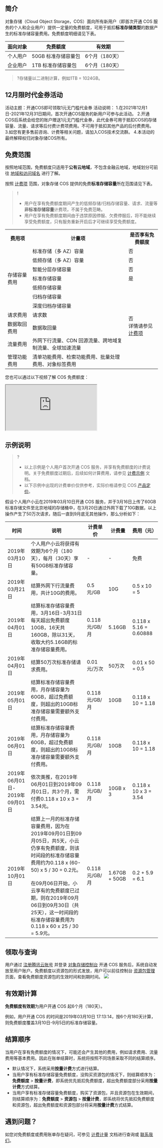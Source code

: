 ## 简介

对象存储（Cloud Object Storage，COS）面向所有新用户（即首次开通 COS 服务的个人和企业用户）提供一定量的免费额度，可用于抵扣**标准存储类型**的数据产生的标准存储容量费用。免费额度明细请见下表。 

| 面向对象 | 免费额度          | 有效期 |
| -------- | ----------------- | ------ |
| 个人用户 | 50GB 标准存储容量包 | 6个月（180天）  |
| 企业用户 | 1TB 标准存储容量包  | 6个月（180天）  |

>?存储量以二进制计算，例如1TB = 1024GB。

## 12月限时代金券活动

活动主题：开通COS即可领取1元无门槛代金券
活动说明：
1.在2021年12月1日-2021年12月31日期间，首次开通COS服务的新用户可参与此活动。
2.开通COS后系统会给您的账户赠送1元无门槛代金券，此代金券可用于抵扣COS的存储容量、流量、请求等后付费计费项费用。不可用于抵扣其他产品的后付费费用。
3.如您有更多售前咨询、计费等相关问题，请加入COS技术交流群。
4.本活动的最终解释权归对象存储COS所有。


## 免费范围

按照地域范围，免费额度只适用于**公有云地域**，不包含金融云地域，地域划分可前往 [地域和访问域名](https://cloud.tencent.com/document/product/436/6224) 进行了解。

按照 [计费项](https://cloud.tencent.com/document/product/436/40285) 范围，对象存储 COS 提供的免费**标准存储容量**所在范围请见下表。

> !
>
> - 用户在享有免费额度期间产生的低频存储/归档存储容量、请求、流量等**非标准存储容量**计费项，不属于免费范畴。
> - 用户在享有免费额度期间由于违禁原因停服、欠费停服后，将不能继续享受免费额度，只有服务重新开启后才可继续享受免费额度。

<table>
   <tr>
      <th>费用项</th>
      <th>计量项</th>
      <th>是否享有免费额度</th>
   </tr>
   <tr>
      <td rowspan="7">存储容量费用</td>
      <td>标准存储（多 AZ）容量</td>
      <td>否</td>
   </tr>
   <tr>
      <td>低频存储（多 AZ）容量</td>
      <td>否</td>
   </tr>
   <tr>
      <td>智能分层存储容量</td>
      <td>否</td>
   </tr>
   <tr>
      <td>标准存储容量</td>
      <td>是</td>
   </tr>
   <tr>
      <td>低频存储容量</td>
      <td rowspan="7">否<br>详情请参见 <a href="https://cloud.tencent.com/document/product/436/40285">计费项</a></td>
   </tr>
   <tr>
      <td>归档存储容量</td>
   </tr>
   <tr>
      <td>深度归档存储容量</td>
   </tr>
   <tr>
      <td>请求费用</td>
      <td>请求数</td>
   </tr>
   <tr>
      <td>数据取回费用</td>
      <td>数据取回量</td>
   </tr>
   <tr>
      <td rowspan="1">流量费用</td>
      <td>外网下行流量、CDN 回源流量、跨地域复制流量、全球加速流量</td>
   </tr>
   <tr>
	     <td rowspan="1">管理功能费用</td>
       <td>清单功能费用、检索功能费用、批量处理费用、对象标签费用</td>
   </tr>
</table>


您也可以通过以下视频了解 COS 免费额度：

<div class="doc-video-mod"><iframe src="https://cloud.tencent.com/edu/learning/quick-play/1999-24186?source=gw.doc.media&withPoster=1&notip=1"></iframe></div>

## 示例说明

> ?
> - 以上示例是个人用户首次开通 COS 服务，并享有免费额度的计费说明。关于免费额度过期后，后续如何计算费用，请参见 [计费示例](https://cloud.tencent.com/document/product/436/6241) 文档。
> - 以下示例中出现的计费单价仅供参考，实际价格请参见 COS [产品定价](https://buy.cloud.tencent.com/price/cos)。


假设个人用户小云在2019年03月10日开通 COS 服务，并于3月16日上传了60GB标准存储文件至北京地域的存储桶中，在3月20日通过外网下载了10G数据，以上操作产生了50万次请求，随后一直到9月底无其他操作，那么分析如下：


|时间  |   说明   |  计费单价  |  计费量  |   费用（元）   |
|-----|  -----|   -----|----|   -----|
|  2019年03月10日  |  个人用户小云将获得有效期为6个月（180天），每月（30天）享有50GB标准存储容量。 |  -  | -   |  免费  |
| 2019年03月21日  |  结算外网下行流量费用，共计10G的费用。   |   0.5元/GB  | 10G   | 0.5 x 10 = 5  |   
|2019年04月01日   |   结算标准存储容量费用，3月16日-3月31日每天超出免费额度10GB，16天共160GB，除以31天，收取大约5.16GB的标准存储容量费用。  |  0.118元/GB/月   |  5.16GB   |  0.118 x 5.16 = 0.60888 
|2019年04月01日   | 结算50万次标准存储请求费用。 |  0.01元/万次   |  50万次   |  0.01 x 50 = 0.5   |
| 2019年05月01日  |  结算标准存储容量费用，月存储容量为60GB，超过免费额度，则超出的10GB标准存储容量需要额外支付费用。 |   0.118元/GB/月   |  10GB  |0.118 x 10 = 1.18   |
| 2019年06月01日  |  结算标准存储容量费用，月存储容量为60GB，超过免费额度，则超出的10GB标准存储容量需要额外支付费用。 |   0.118元/GB/月   |  10GB  |0.118 x 10 = 1.18   |
|  2019年06月01日- 2019年09月01日  | 依次类推，在2019年06月01日到2019年09月01日，共3个月，需付费0.118 x 10 x 3 = 3.54元。 |  0.118元/GB/月   | 10GB x 3|  0.118 x 10 x 3 = 3.54  |
|  2019年10月01日|  结算上一月的标准存储容量费用，因为在2019年09月01日到09月05日，共5天，小云仍享有免费额度，则该时间段的标准存储容量费用约为0.118 x (60-50) x 5 / 30 = 0.2元。<br><br>在09月06日开始，小云享有的免费额度已过期，则在2019年09月06日到09月30日（共25天），这一时间段的标准存储容量费用为0.118 x 60 x 25 / 30 = 5.9元。| 0.118元/GB/月   |    1.67GB + 50GB  |   0.2 + 5.9 = 6.1  |


## 领取与查询

用户通过 [注册腾讯云账号](https://cloud.tencent.com/document/product/378/17985) 并登录 [对象存储控制台](https://console.cloud.tencent.com/cos5) 开通 COS 服务后，系统自动发放至用户账户。免费额度以资源包的形式发放，用户可以前往控制台 [资源包管理](https://console.cloud.tencent.com/cos5/package) 页面，查看免费额度资源包的生效时间和到期时间。
![](https://main.qcloudimg.com/raw/0864fee97bc496e2e36ddc3ff154e3dd.png)


## 有效期计算

**免费额度有效期**为用户开通 COS 起6个月（180天）。

例如，用户开通 COS 的时间是2019年03月10日 17:13:14，按6个月180天计算，则免费额度覆盖3月10日-9月5日的标准存储容量。

## 结算顺序

当用户在享有免费额度的情况下，可能还会产生其他的费用，例如请求费用、流量费用等基本费用。因此在账单结算时，系统将按照不同场景采取不同的结算顺序。

- 默认情况下，系统采用**按量计费**方式进行结算。
- 当用户享有标准存储容量免费额度，没购买资源包的情况下，则结算顺序为：**免费额度** > **按量计费**，即系统优先抵扣免费额度，超出免费额度部分采用**按量计费**方式结算。
- 当用户享有标准存储容量免费额度，购买了资源包，并且资源包在生效期间，则结算顺序为：**免费额度** > **资源包** > **按量计费**，即系统将优先抵扣免费额度和资源包，超出免费额度和资源包部分将采用**按量计费**方式结算。



## 遇到问题？

如您对免费额度或费用账单存在疑问，可参见 [计费计量](https://cloud.tencent.com/document/product/436/30747) 文档进行查询或 [联系我们](https://cloud.tencent.com/document/product/436/37708)。
